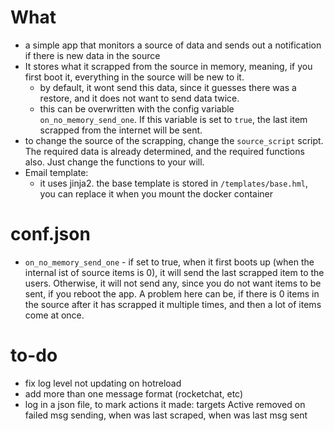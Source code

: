 # What
- a simple app that monitors a source of data and sends out a notification if there is new data in the source
- It stores what it scrapped from the source in memory, meaning, if you first boot it, everything in the source will be new to it.
    - by default, it wont send this data, since it guesses there was a restore, and it does not want to send data twice.
    - this can be overwritten with the config variable `on_no_memory_send_one`. If this variable is set to `true`, the last item scrapped from the internet will be sent.
- to change the source of the scrapping, change the `source_script` script. The required data is already determined, and the required functions also. Just change the functions to your will.
- Email template:
    - it uses jinja2. the base template is stored in `/templates/base.hml`, you can replace it when you mount the docker container

# conf.json
- `on_no_memory_send_one` - if set to true, when it first boots up (when the internal ist of source items is 0), it will send the last scrapped item to the users. Otherwise, it will not send any, since you do not want items to be sent, if you reboot the app. A problem here can be, if there is 0 items in the source after it has scrapped it multiple times, and then a lot of items come at once.

# to-do
- fix log level not updating on hotreload
- add more than one message format (rocketchat, etc)
- log in a json file, to mark actions it made: targets Active removed on failed msg sending, when was last scraped, when was last msg sent
